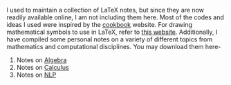 I used to maintain a collection of LaTeX notes, but since they are now readily available online, I am not including them here. Most of the codes and ideas I used were inspired by the [cookbook](https://latex-cookbook.net/) website. For drawing mathematical symbols to use in LaTeX, refer to [this website](https://detexify.kirelabs.org/classify.html). Additionally, I have compiled some personal notes on a variety of different topics from mathematics and computational disciplines. You may download them here-

1. Notes on [Algebra](\assets\pdf\final_presentation.pdf)
2. Notes on [Calculus](\assets\pdf\final_presentation.pdf)
3. Notes on [NLP](\assets\pdf\final_presentation.pdf)